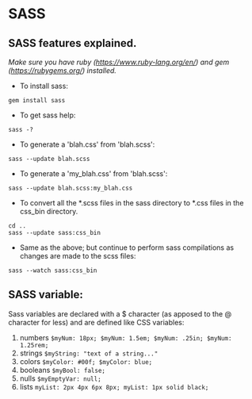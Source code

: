 # SASS
## SASS features explained.

*Make sure you have ruby (https://www.ruby-lang.org/en/) and gem (https://rubygems.org/) installed.*
+ To install sass:
```
gem install sass
```

+ To get sass help:
```
sass -?
```

+ To generate a 'blah.css' from 'blah.scss':
```
sass --update blah.scss
```

+ To generate a 'my_blah.css' from 'blah.scss':
```
sass --update blah.scss:my_blah.css
```

+ To convert all the \*.scss files in the sass directory to \*.css files in the css_bin directory.
```
cd ..
sass --update sass:css_bin
```

+ Same as the above; but continue to perform sass compilations as changes are made to the scss files:
```
sass --watch sass:css_bin
```

## SASS variable:

Sass variables are declared with a $ character (as apposed to the @ character for less) and are defined like CSS variables:

1. numbers  ```$myNum: 18px; $myNum: 1.5em; $myNum: .25in; $myNum: 1.25rem;```
2. strings  ```$myString: "text of a string..."```
3. colors   ```$myColor: #00f; $myColor: blue;```
4. booleans ```$myBool: false;```
5. nulls    ```$myEmptyVar: null;```
6. lists    ```myList: 2px 4px 6px 8px; myList: 1px solid black;```
